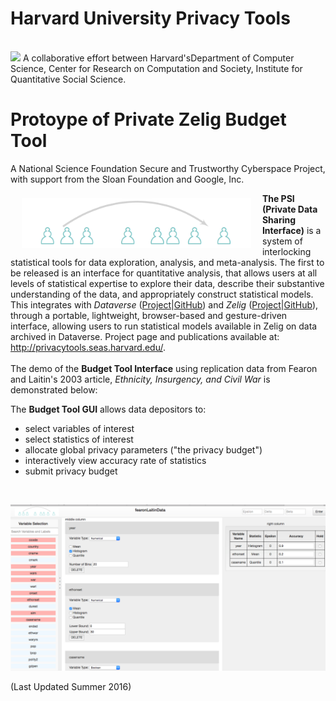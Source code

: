 
<h1>Harvard University Privacy Tools</h1>
<br>
<img src = "http://privacytools.seas.harvard.edu/files/os_shields/seas.png?m=1425310908"> A collaborative effort between Harvard'sDepartment of Computer Science, Center for Research on Computation and Society,  Institute for Quantitative Social Science. 

# Protoype of Private Zelig Budget Tool

A National Science Foundation Secure and Trustworthy Cyberspace Project, with support from the Sloan Foundation and Google, Inc.

<a href="http://datascience.iq.harvard.edu/tworavens"><img src="TwoRavens/images/dpi2.png" align="left" height="80" vspace="8" hspace="18"></a> **The PSI (Private Data Sharing Interface)** is a system of interlocking statistical tools for data exploration, analysis, and meta-analysis.  The first to be released is an interface for quantitative analysis, that allows users at all levels of statistical expertise to explore their data, describe their substantive understanding of the data, and appropriately construct statistical models. This integrates with *Dataverse* ([Project](http://dataverse.org)|[GitHub](https://github.com/IQSS/dataverse)) and *Zelig* ([Project](http://zeligproject.org)|[GitHub](https://github.com/IQSS/Zelig)), through a portable, lightweight, browser-based and gesture-driven interface, allowing users to run statistical models available in Zelig on data archived in Dataverse.  Project page and publications available at: http://privacytools.seas.harvard.edu/. 
<br><br>
The demo of the **Budget Tool Interface** using replication data from Fearon and Laitin's 2003 article, *Ethnicity, Insurgency, and Civil War* is demonstrated below:  


The **Budget Tool GUI** allows data depositors to:
  * select variables of interest
  * select statistics of interest
  * allocate global privacy parameters ("the privacy budget")
  * interactively view accuracy rate of statistics
  * submit privacy budget

<br>

![Example Page](TwoRavens/images/budgetTool_screenshot_august2016.png)

(Last Updated Summer 2016)
